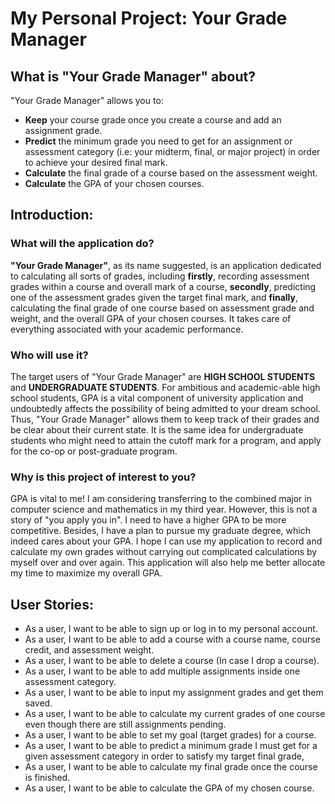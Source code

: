 # My Personal Project: Your Grade Manager

## What is "Your Grade Manager" about?

"Your Grade Manager" allows you to:
- **Keep** your course grade once you create a course and add an assignment grade.
- **Predict** the minimum grade you need to get for an assignment or assessment category (i.e: your midterm, final, or major project) in order to achieve your desired final mark.
- **Calculate** the final grade of a course based on the assessment weight.
- **Calculate** the GPA of your chosen courses.

## Introduction:

### What will the application do?
**"Your Grade Manager"**, as its name suggested, 
is an application dedicated to calculating all sorts of 
grades, including **firstly**, recording assessment grades within a course and overall
mark of a course, **secondly**, predicting one of the assessment grades given the target
final mark, and **finally**, calculating the final grade of one course based on assessment grade and
weight, and the overall GPA of your chosen courses. It takes care of everything
associated with your academic performance.

### Who will use it?
The target users of "Your Grade Manager" are **HIGH SCHOOL 
STUDENTS** and **UNDERGRADUATE STUDENTS**. For ambitious and 
academic-able high school students, GPA is a vital
component of university application and undoubtedly affects
the possibility of being admitted to your dream school.
Thus, "Your Grade Manager" allows them to keep track of their
grades and be clear about their current state. It is the same idea
for undergraduate students who might need to attain the cutoff mark for a program, and apply for
the co-op or post-graduate program.

### Why is this project of interest to you?
GPA is vital to me! I am considering transferring to the combined
major in computer science and mathematics in my third year. 
However, this is not a story of "you apply you in". I
need to have a higher GPA to be more competitive. Besides, I have 
a plan to pursue my graduate degree, which indeed cares
about your GPA. I hope I can use my application to record and calculate
my own grades without carrying out complicated calculations by myself
over and over again. This application will also help me better 
allocate my time to maximize my overall GPA.

## User Stories:
- As a user, I want to be able to sign up or log in to my personal account.
- As a user, I want to be able to add a course with a course name, course credit, and assessment weight.
- As a user, I want to be able to delete a course (In case I drop a course).
- As a user, I want to be able to add multiple assignments inside one assessment category.
- As a user, I want to be able to input my assignment grades and get them saved.
- As a user, I want to be able to calculate my current grades of one course even though there are still assignments pending.
- As a user, I want to be able to set my goal (target grades) for a course.
- As a user, I want to be able to predict a minimum grade I must get for a given assessment category in order to satisfy my target final grade,
- As a user, I want to be able to calculate my final grade once the course is finished.
- As a user, I want to be able to calculate the GPA of my chosen course.


